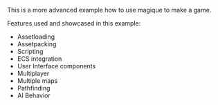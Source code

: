 This is a more advanced example how to use magique to make a game. 

Features used and showcased in this example:

- Assetloading
- Assetpacking
- Scripting
- ECS integration
- User Interface components
- Multiplayer
- Multiple maps
- Pathfinding
- AI Behavior
